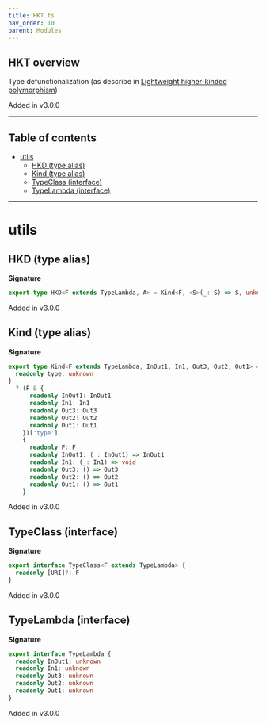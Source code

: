 ```yaml
---
title: HKT.ts
nav_order: 10
parent: Modules
---
```


## HKT overview

Type defunctionalization (as describe in [Lightweight higher-kinded polymorphism](https://www.cl.cam.ac.uk/~jdy22/papers/lightweight-higher-kinded-polymorphism.pdf))

Added in v3.0.0

---

<h2 class="text-delta">Table of contents</h2>

- [utils](#utils)
  - [HKD (type alias)](#hkd-type-alias)
  - [Kind (type alias)](#kind-type-alias)
  - [TypeClass (interface)](#typeclass-interface)
  - [TypeLambda (interface)](#typelambda-interface)

---

# utils

## HKD (type alias)

**Signature**

```ts
export type HKD<F extends TypeLambda, A> = Kind<F, <S>(_: S) => S, unknown, never, never, A>
```

Added in v3.0.0

## Kind (type alias)

**Signature**

```ts
export type Kind<F extends TypeLambda, InOut1, In1, Out3, Out2, Out1> = F extends {
  readonly type: unknown
}
  ? (F & {
      readonly InOut1: InOut1
      readonly In1: In1
      readonly Out3: Out3
      readonly Out2: Out2
      readonly Out1: Out1
    })['type']
  : {
      readonly F: F
      readonly InOut1: (_: InOut1) => InOut1
      readonly In1: (_: In1) => void
      readonly Out3: () => Out3
      readonly Out2: () => Out2
      readonly Out1: () => Out1
    }
```

Added in v3.0.0

## TypeClass (interface)

**Signature**

```ts
export interface TypeClass<F extends TypeLambda> {
  readonly [URI]?: F
}
```

Added in v3.0.0

## TypeLambda (interface)

**Signature**

```ts
export interface TypeLambda {
  readonly InOut1: unknown
  readonly In1: unknown
  readonly Out3: unknown
  readonly Out2: unknown
  readonly Out1: unknown
}
```

Added in v3.0.0
